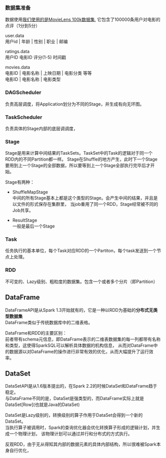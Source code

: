 

### 数据集准备
数据使用[我们使用的是MovieLens 100k数据集](https://link.jianshu.com/?t=http://files.grouplens.org/datasets/movielens/ml-100k.zip),
它包含了100000条用户对电影的点评（1分到5分）  

user.data  
用户id | 年龄 | 性别 | 职业 | 邮编  

ratings.data  
用户ID    电影ID    评分(1-5)     时间戳  

movies.data  
电影ID | 电影名称 | 上映日期 | 电影分类 等等   
电影ID | 电影名称 | 电影类型

### DAGScheduler
负责高层调度，将Application划分为不同的Stage，并生成有向无环图。

### TaskScheduler
负责具体的Stage内部的底层调调度，

### Stage  
Stage是用来计算中间结果的TaskSets。TaskSet中的Task的逻辑对于同一个RDD内的不同Partition都一样。
Stage在Shuffle的地方产生，此时下一个Stage要用到上一个Stage的全部数据，所以要等到上一个Stage全部执行完毕后才开始。

Stage有两种：
* ShuffleMapStage  
中间的所有Stage基本上都是这个类型的Stage。会产生中间的结果，并且是以文件的形式保存在集群里，
当job重用了同一个RDD，Stage经常被不同的Job共享。

* ResultStage  
一般是最后一个Stage

### Task
任务执行的基本单位，每个Task对应RDD的一个Partiton，每个task发送到一个节点上处理。

### RDD
不可变的、Lazy级别、粗粒度的数据集。包含一个或者多个分片（即Partition）


  
DataFrame
--
DataFrameAPI是从Spark 1.3开始就有的，它是一种以RDD为基础的**分布式无类型数据集**  
DataFrame类似于传统数据库中的二维表格。  

DataFrame和RDD的主要区别：  
前者带有schema元信息，即DataFrame表示的二维表数据集的每一列都带有名称和类型，这使得SparkSQL可以解析具体数据的机构信息，
从而对DataFrame中的数据源以对DataFrame的操作进行非常有效的优化，从而大幅提升了运行效率。


DataSet
--
DataSetAPI是从1.6版本提出的，在Spark 2.2的时候DataSet和DataFrame趋于稳定。  
与DataFrame不同的是，DataSet是强类型的，而DataFrame实际上就是DataSet\[Row](也就是Java的DataSet<Row>)  

DataSet是Lazy级别的，转换级别的算子作用于DataSet会得到一个新的DataSet。  
当执行算子被调用时，Spark的查询优化器会优化转换算子形成的逻辑计划，并生成一个物理计划，
该物理计划可以通过并行和分布式的方式执行。  

反观RDD，由于无从得知其内部的数据元素的具体内部结构，所以很难被Spark本身自行优化，  



